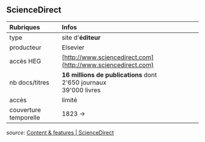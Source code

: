 ## ScienceDirect

| Rubriques | Infos |
| :-------- | :---- |
| type | site d'**éditeur** |
| producteur | Elsevier |
| accès HEG | [http://www.sciencedirect.com](http://www.sciencedirect.com) |
| nb docs/titres | **16 millions de publications** dont <br/>2'650 journaux <br/> 39'000 livres |
| accès | limité |
| couverture temporelle | 1823 -> |

*source*: [Content & features | ScienceDirect](https://www.elsevier.com/solutions/sciencedirect/content)   

